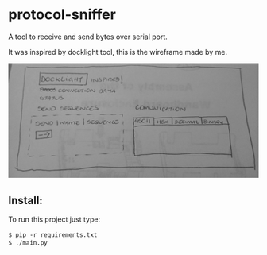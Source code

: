 # protocol-sniffer
A tool to receive and send bytes over serial port.

It was inspired by docklight tool, this is the wireframe made by me.

![GUI sketch](img/first-sketch.jpg)

## Install:

To run this project just type:

```
$ pip -r requirements.txt
$ ./main.py
```